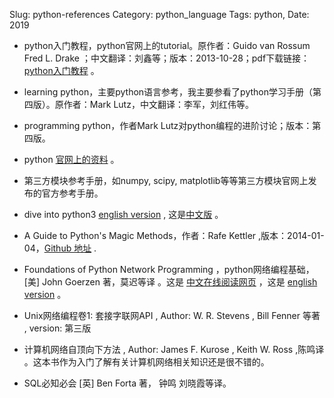 Slug: python-references
Category: python_language
Tags: python,
Date: 2019




- python入门教程，python官网上的tutorial。原作者：Guido van Rossum  Fred L. Drake ；中文翻译：刘鑫等；版本：2013-10-28；pdf下载链接：[python入门教程](https://drive.google.com/open?id=0ByWxOeitx54PSW40bU5zNVhuMlU&authuser=0)  。

- learning python，主要python语言参考，我主要参看了python学习手册（第四版）。原作者：Mark Lutz，中文翻译：李军，刘红伟等。

- programming python，作者Mark Lutz对python编程的进阶讨论；版本：第四版。

- python [官网上的资料](https://docs.python.org/3/) 。

- 第三方模块参考手册，如numpy, scipy, matplotlib等等第三方模块官网上发布的官方参考手册。

- dive into python3 [english version](http://www.diveintopython3.net/index.html) , 这是[中文版](http://sebug.net/paper/books/dive-into-python3/index.html) 。

- A Guide to Python's Magic Methods，作者：Rafe Kettler ,版本：2014-01-04，[Github 地址](https://github.com/RafeKettler/magicmethods) .

- Foundations of Python Network Programming ，python网络编程基础，[美] John Goerzen 著，莫迟等译 。这是 [中文在线阅读网页](http://likebeta.gitbooks.io/twisted-intro-cn/content/zh/index.html) ，这是 [english version](http://krondo.com/?page_id=1327) 。

- Unix网络编程卷1: 套接字联网API , Author: W. R. Stevens , Bill Fenner 等著 , version: 第三版 

- 计算机网络自顶向下方法 , Author: James F. Kurose , Keith W. Ross ,陈鸣译 。这本书作为入门了解有关计算机网络相关知识还是很不错的。

- SQL必知必会 [英] Ben Forta 著， 钟鸣 刘晓霞等译。